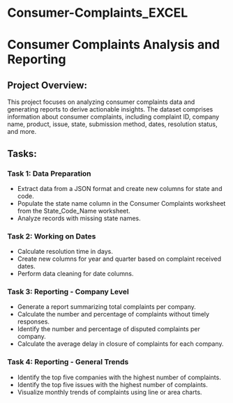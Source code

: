 # Consumer-Complaints_EXCEL

# Consumer Complaints Analysis and Reporting

## Project Overview:

This project focuses on analyzing consumer complaints data and generating reports to derive actionable insights. The dataset comprises information about consumer complaints, including complaint ID, company name, product, issue, state, submission method, dates, resolution status, and more.

## Tasks:

### Task 1: Data Preparation
- Extract data from a JSON format and create new columns for state and code.
- Populate the state name column in the Consumer Complaints worksheet from the State_Code_Name worksheet.
- Analyze records with missing state names.

### Task 2: Working on Dates
- Calculate resolution time in days.
- Create new columns for year and quarter based on complaint received dates.
- Perform data cleaning for date columns.

### Task 3: Reporting - Company Level
- Generate a report summarizing total complaints per company.
- Calculate the number and percentage of complaints without timely responses.
- Identify the number and percentage of disputed complaints per company.
- Calculate the average delay in closure of complaints for each company.

### Task 4: Reporting - General Trends
- Identify the top five companies with the highest number of complaints.
- Identify the top five issues with the highest number of complaints.
- Visualize monthly trends of complaints using line or area charts.
